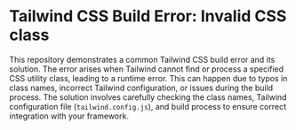 # Tailwind CSS Build Error: Invalid CSS class

This repository demonstrates a common Tailwind CSS build error and its solution.  The error arises when Tailwind cannot find or process a specified CSS utility class, leading to a runtime error.  This can happen due to typos in class names, incorrect Tailwind configuration, or issues during the build process. The solution involves carefully checking the class names, Tailwind configuration file (`tailwind.config.js`), and build process to ensure correct integration with your framework.